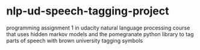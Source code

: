 # nlp-ud-speech-tagging-project
programming assignment 1 in udacity natural language processing course that uses hidden markov models and the pomegranate python library to tag parts of speech with brown  university tagging symbols
